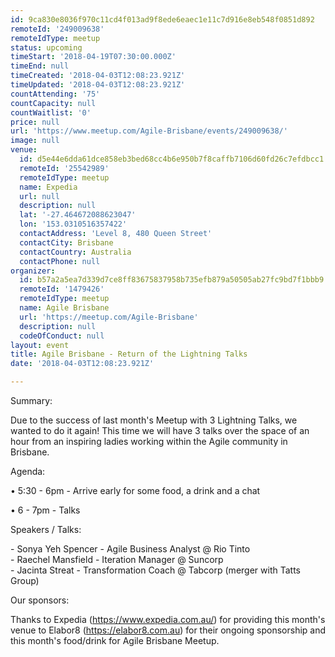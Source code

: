 ```yaml
---
id: 9ca830e8036f970c11cd4f013ad9f8ede6eaec1e11c7d916e8eb548f0851d892
remoteId: '249009638'
remoteIdType: meetup
status: upcoming
timeStart: '2018-04-19T07:30:00.000Z'
timeEnd: null
timeCreated: '2018-04-03T12:08:23.921Z'
timeUpdated: '2018-04-03T12:08:23.921Z'
countAttending: '75'
countCapacity: null
countWaitlist: '0'
price: null
url: 'https://www.meetup.com/Agile-Brisbane/events/249009638/'
image: null
venue:
  id: d5e44e6dda61dce858eb3bed68cc4b6e950b7f8caffb7106d60fd26c7efdbcc1
  remoteId: '25542989'
  remoteIdType: meetup
  name: Expedia
  url: null
  description: null
  lat: '-27.464672088623047'
  lon: '153.0310516357422'
  contactAddress: 'Level 8, 480 Queen Street'
  contactCity: Brisbane
  contactCountry: Australia
  contactPhone: null
organizer:
  id: b57a2a5ea7d339d7ce8ff83675837958b735efb879a50505ab27fc9bd7f1bbb9
  remoteId: '1479426'
  remoteIdType: meetup
  name: Agile Brisbane
  url: 'https://meetup.com/Agile-Brisbane'
  description: null
  codeOfConduct: null
layout: event
title: Agile Brisbane - Return of the Lightning Talks
date: '2018-04-03T12:08:23.921Z'

---
```

<p>Summary:</p> <p>Due to the success of last month's Meetup with 3 Lightning Talks, we wanted to do it again! This time we will have 3 talks over the space of an hour from an inspiring ladies working within the Agile community in Brisbane.</p> <p>Agenda:</p> <p>• 5:30 - 6pm - Arrive early for some food, a drink and a chat</p> <p>• 6 - 7pm - Talks</p> <p>Speakers / Talks:</p> <p>- Sonya Yeh Spencer - Agile Business Analyst @ Rio Tinto<br/>- Raechel Mansfield - Iteration Manager @ Suncorp<br/>- Jacinta Streat - Transformation Coach @ Tabcorp (merger with Tatts Group)</p> <p>Our sponsors:</p> <p>Thanks to Expedia (<a href="https://www.expedia.com.au/" class="linkified">https://www.expedia.com.au/</a>) for providing this month's venue to Elabor8 (<a href="https://elabor8.com.au" class="linkified">https://elabor8.com.au</a>) for their ongoing sponsorship and this month's food/drink for Agile Brisbane Meetup.</p>
